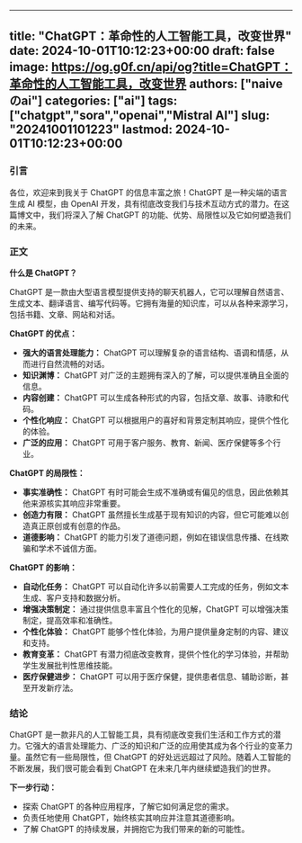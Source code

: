 
---
title: "ChatGPT：革命性的人工智能工具，改变世界"
date: 2024-10-01T10:12:23+00:00
draft: false
image: https://og.g0f.cn/api/og?title=ChatGPT：革命性的人工智能工具，改变世界
authors: ["naiveのai"]
categories: ["ai"]
tags: ["chatgpt","sora","openai","Mistral AI"]
slug: "20241001101223"
lastmod: 2024-10-01T10:12:23+00:00
---
### 引言

各位，欢迎来到我关于 ChatGPT 的信息丰富之旅！ChatGPT 是一种尖端的语言生成 AI 模型，由 OpenAI 开发，具有彻底改变我们与技术互动方式的潜力。在这篇博文中，我们将深入了解 ChatGPT 的功能、优势、局限性以及它如何塑造我们的未来。

### 正文

**什么是 ChatGPT？**

ChatGPT 是一款由大型语言模型提供支持的聊天机器人，它可以理解自然语言、生成文本、翻译语言、编写代码等。它拥有海量的知识库，可以从各种来源学习，包括书籍、文章、网站和对话。

**ChatGPT 的优点：**

* **强大的语言处理能力：** ChatGPT 可以理解复杂的语言结构、语调和情感，从而进行自然流畅的对话。
* **知识渊博：** ChatGPT 对广泛的主题拥有深入的了解，可以提供准确且全面的信息。
* **内容创建：** ChatGPT 可以生成各种形式的内容，包括文章、故事、诗歌和代码。
* **个性化响应：** ChatGPT 可以根据用户的喜好和背景定制其响应，提供个性化的体验。
* **广泛的应用：** ChatGPT 可用于客户服务、教育、新闻、医疗保健等多个行业。

**ChatGPT 的局限性：**

* **事实准确性：** ChatGPT 有时可能会生成不准确或有偏见的信息，因此依赖其他来源核实其响应非常重要。
* **创造力有限：** ChatGPT 虽然擅长生成基于现有知识的内容，但它可能难以创造真正原创或有创意的作品。
* **道德影响：** ChatGPT 的能力引发了道德问题，例如在错误信息传播、在线欺骗和学术不诚信方面。

**ChatGPT 的影响：**

* **自动化任务：** ChatGPT 可以自动化许多以前需要人工完成的任务，例如文本生成、客户支持和数据分析。
* **增强决策制定：** 通过提供信息丰富且个性化的见解，ChatGPT 可以增强决策制定，提高效率和准确性。
* **个性化体验：** ChatGPT 能够个性化体验，为用户提供量身定制的内容、建议和支持。
* **教育变革：** ChatGPT 有潜力彻底改变教育，提供个性化的学习体验，并帮助学生发展批判性思维技能。
* **医疗保健进步：** ChatGPT 可以用于医疗保健，提供患者信息、辅助诊断，甚至开发新疗法。

### 结论

ChatGPT 是一款非凡的人工智能工具，具有彻底改变我们生活和工作方式的潜力。它强大的语言处理能力、广泛的知识和广泛的应用使其成为各个行业的变革力量。虽然它有一些局限性，但 ChatGPT 的好处远远超过了风险。随着人工智能的不断发展，我们很可能会看到 ChatGPT 在未来几年内继续塑造我们的世界。

**下一步行动：**

* 探索 ChatGPT 的各种应用程序，了解它如何满足您的需求。
* 负责任地使用 ChatGPT，始终核实其响应并注意其道德影响。
* 了解 ChatGPT 的持续发展，并拥抱它为我们带来的新的可能性。